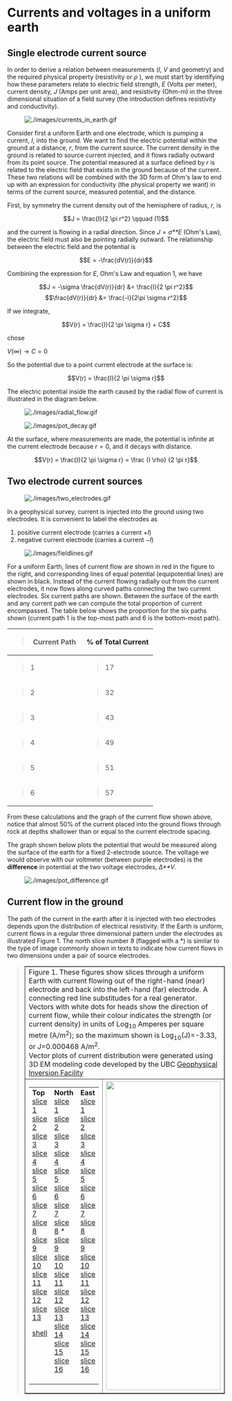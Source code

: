 # Currents and voltages in a uniform earth

## Single electrode current source

In order to derive a relation between measurements (*I*, *V* and
geometry) and the required physical property (resistivity or *ρ* ), we
must start by identifying how these parameters relate to electric field
strength, *E* (Volts per meter), current density, *J* (Amps per unit
area), and resistivity (Ohm-m) in the three dimensional situation of a
field survey (the introduction defines resistivity and conductivity).

<figure class="align-right">
<img src="./images/currents_in_earth.gif"
alt="./images/currents_in_earth.gif" />
</figure>

Consider first a uniform Earth and one electrode, which is pumping a
current, *I*, into the ground. We want to find the electric potential
within the ground at a distance, *r*, from the current source. The
current density in the ground is related to source current injected, and
it flows radially outward from its point source. The potential measured
at a surface defined by *r* is related to the electric field that exists
in the ground because of the current. These two relations will be
combined with the 3D form of Ohm's law to end up with an expression for
conductivity (the physical property we want) in terms of the current
source, measured potential, and the distance.

First, by symmetry the current density out of the hemisphere of radius,
*r*, is

$$J = \frac{I}{2 \pi r^2}     \qquad (1)$$

and the current is flowing in a radial direction. Since *J* = *σ**E*
(Ohm's Law), the electric field must also be pointing radially outward.
The relationship between the electric field and the potential is

$$E = -\frac{dV(r)}{dr}$$

Combining the expression for *E*, Ohm's Law and equation 1, we have

$$J = -\sigma \frac{dV(r)}{dr} &= \frac{I}{2 \pi r^2}$$
$$\frac{dV(r)}{dr} &= \frac{-I}{2\pi \sigma r^2}$$

If we integrate,

$$V(r) = \frac{I}{2 \pi \sigma r} + C$$

chose

*V*(∞) → *C* = 0

So the potential due to a point current electrode at the surface is:

$$V(r) = \frac{I}{2 \pi \sigma r}$$

The electric potential inside the earth caused by the radial flow of
current is illustrated in the diagram below.

<figure class="align-center">
<img src="./images/radial_flow.gif" alt="./images/radial_flow.gif" />
</figure>

<figure class="align-right">
<img src="./images/pot_decay.gif" alt="./images/pot_decay.gif" />
</figure>

At the surface, where measurements are made, the potential is infinite
at the current electrode because *r* = 0, and it decays with distance.

$$V(r) = \frac{I}{2 \pi \sigma r} = \frac {I \rho} 
{2 \pi r}$$

## Two electrode current sources

<figure class="align-right">
<img src="./images/two_electrodes.gif"
alt="./images/two_electrodes.gif" />
</figure>

In a geophysical survey, current is injected into the ground using two
electrodes. It is convenient to label the electrodes as

1.  positive current electrode (carries a current +*I*)
2.  negative current electrode (carries a current −*I*)

<figure class="align-right">
<img src="./images/fieldlines.gif" alt="./images/fieldlines.gif" />
</figure>

For a uniform Earth, lines of current flow are shown in red in the
figure to the right, and corresponding lines of equal potential
(equipotential lines) are shown in black. Instead of the current flowing
radially out from the current electrodes, it now flows along curved
paths connecting the two current electrodes. Six current paths are
shown. Between the surface of the earth and any current path we can
compute the total proportion of current encompassed. The table below
shows the proportion for the six paths shown (current path 1 is the
top-most path and 6 is the bottom-most path).

<table style="width:67%;">
<colgroup>
<col style="width: 33%" />
<col style="width: 33%" />
</colgroup>
<thead>
<tr>
<th><blockquote>
<p><strong>Current Path</strong></p>
</blockquote></th>
<th><strong>% of Total Current</strong></th>
</tr>
</thead>
<tbody>
<tr>
<td><blockquote>
<p>1</p>
</blockquote></td>
<td><blockquote>
<p>17</p>
</blockquote></td>
</tr>
<tr>
<td><blockquote>
<p>2</p>
</blockquote></td>
<td><blockquote>
<p>32</p>
</blockquote></td>
</tr>
<tr>
<td><blockquote>
<p>3</p>
</blockquote></td>
<td><blockquote>
<p>43</p>
</blockquote></td>
</tr>
<tr>
<td><blockquote>
<p>4</p>
</blockquote></td>
<td><blockquote>
<p>49</p>
</blockquote></td>
</tr>
<tr>
<td><blockquote>
<p>5</p>
</blockquote></td>
<td><blockquote>
<p>51</p>
</blockquote></td>
</tr>
<tr>
<td><blockquote>
<p>6</p>
</blockquote></td>
<td><blockquote>
<p>57</p>
</blockquote></td>
</tr>
</tbody>
</table>

From these calculations and the graph of the current flow shown above,
notice that almost 50% of the current placed into the ground flows
through rock at depths shallower than or equal to the current electrode
spacing.

The graph shown below plots the potential that would be measured along
the surface of the earth for a fixed 2-electrode source. The voltage we
would observe with our voltmeter (between purple electrodes) is the
**difference** in potential at the two voltage electrodes, *Δ**V*.

<figure class="align-center">
<img src="./images/pot_difference.gif"
alt="./images/pot_difference.gif" />
</figure>

## Current flow in the ground

The path of the current in the earth after it is injected with two
electrodes depends upon the distribution of electrical resistivity. If
the Earth is uniform, current flows in a regular three dimensional
pattern under the electrodes as illustrated Figure 1. The north slice
number 8 (flagged with a \*) is similar to the type of image commonly
shown in texts to indicate how current flows in two dimensions under a
pair of source electrodes.

> <script language="JavaScript" type="text/JavaScript">
>
> function MM_swapImgRestore() { //v3.0
>   var i,x,a=document.MM_sr; for(i=0;a&&i<a.length&&(x=a[i])&&x.oSrc;i++) x.src=x.oSrc;
> }
>
> function MM_findObj(n, d) { //v4.01
>   var p,i,x;  if(!d) d=document; if((p=n.indexOf("?"))>0&&parent.frames.length) {
>     d=parent.frames[n.substring(p+1)].document; n=n.substring(0,p);}
>   if(!(x=d[n])&&d.all) x=d.all[n]; for (i=0;!x&&i<d.forms.length;i++) x=d.forms[i][n];
>   for(i=0;!x&&d.layers&&i<d.layers.length;i++) x=MM_findObj(n,d.layers[i].document);
>   if(!x && d.getElementById) x=d.getElementById(n); return x;
> }
>
> function MM_swapImage() { //v3.0
>   var i,j=0,x,a=MM_swapImage.arguments; document.MM_sr=new Array; for(i=0;i<(a.length-2);i+=3)
>    if ((x=MM_findObj(a[i]))!=null){document.MM_sr[j++]=x; if(!x.oSrc) x.oSrc=x.src; x.src=a[i+2];}
> }
>
> function MM_preloadImages() { //v3.0
>   var d=document; if(d.images){ if(!d.MM_p) d.MM_p=new Array();
>     var i,j=d.MM_p.length,a=MM_preloadImages.arguments; for(i=0; i<a.length; i++)
>     if (a[i].indexOf("#")!=0){ d.MM_p[j]=new Image; d.MM_p[j++].src=a[i];}}
> }
> MM_preloadImages('./../../_images/t1.gif','./../../_images/t2.gif','./../../_images/t3.gif','./../../_images/t4.gif','./../../_images/t5.gif','./../../_images/t6.gif','./../../_images/t7.gif','./../../_images/t8.gif','./../../_images/t9.gif','./../../_images/t10.gif','./../../_images/t11.gif','./../../_images/t12.gif','./../../_images/t13.gif','./../../_images/shell.gif','./../../_images/s1.gif','./../../_images/s2.gif','./../../_images/s3.gif','./../../_images/s4.gif','./../../_images/s5.gif','./../../_images/s6.gif','./../../_images/s7.gif','./../../_images/s8.gif','./../../_images/s9.gif','./../../_images/s10.gif','./../../_images/s11.gif','./../../_images/s12.gif','./../../_images/s13.gif','./../../_images/s14.gif','./../../_images/s15.gif','./../../_images/s16.gif','./../../_images/e1.gif','./../../_images/e2.gif','./../../_images/e3.gif','./../../_images/e4.gif','./../../_images/e5.gif','./../../_images/e6.gif','./../../_images/e7.gif','./../../_images/e8.gif','./../../_images/e9.gif','./../../_images/e10.gif','./../../_images/e11.gif','./../../_images/e12.gif','./../../_images/e13.gif','./../../_images/e14.gif','./../../_images/e15.gif','./../../_images/e16.gif');
>   </script>
>
>
>
>
>
>    <table border="1" cellpadding="1" cellspacing="0" width="100%"> 
>       <tbody> 
>             <tr> 
>             <td colspan="2" valign="top"> <div class="caption"> Figure 1. 
> 				  These figures show slices through a uniform Earth with current 
> 				  flowing out of the right-hand (near) electrode and back into 
> 				  the left-hand (far) electrode. A connecting red line 
> 				  substitudes for a real generator. Vectors with white dots for 
> 				  heads show the direction of current flow, while their colour 
> 				  indicates the strength (or current density) in units of Log<sub>10</sub> 
> 				  Amperes per square metre (A/m<sup>2</sup>); so the maximum 
> 				  shown is Log<sub>10</sub>(J)=-3.33, or J=0.000468 A/m<sup>2</sup>. 
>           <br>
>           Vector plots of current distribution were generated using 3D EM modeling code developed by the UBC <a href="http://www.eos.ubc.ca/research/ubcgif/" target="_blank" class="nounderline">Geophysical Inversion Facility</a>
>         </div></td> 
>             </tr> 
>             <tr> 
>               <td valign="top" style="width:30%;"> 
>               <table border="0" cellpadding="0" cellspacing="0" width="100%"> 
>                   <tbody> 
>                     <tr valign="top"> 
>                       <td><b>Top</b><br> 
>                         <a href="javascript:;" onmouseover="MM_swapImage('currents','','./../../_images/t1.gif',1)">
> 					  slice 1</a><br> 
>                         <a href="javascript:;" onmouseover="MM_swapImage('currents','','./../../_images/t2.gif',1)">
> 					  slice 2</a><br> 
>                         <a href="javascript:;" onmouseover="MM_swapImage('currents','','./../../_images/t3.gif',1)">
> 					  slice 3</a><br> 
>                         <a href="javascript:;" onmouseover="MM_swapImage('currents','','./../../_images/t4.gif',1)">
> 					  slice 4</a><br> 
>                         <a href="javascript:;" onmouseover="MM_swapImage('currents','','./../../_images/t5.gif',1)">
> 					  slice 5</a><br> 
>                         <a href="javascript:;" onmouseover="MM_swapImage('currents','','./../../_images/t6.gif',1)">
> 					  slice 6</a><br> 
>                         <a href="javascript:;" onmouseover="MM_swapImage('currents','','./../../_images/t7.gif',1)">
> 					  slice 7</a><br> 
>                         <a href="javascript:;" onmouseover="MM_swapImage('currents','','./../../_images/t8.gif',1)">
> 					  slice 8</a><br> 
>                         <a href="javascript:;" onmouseover="MM_swapImage('currents','','./../../_images/t9.gif',1)">
> 					  slice 9</a><br> 
>                         <a href="javascript:;" onmouseover="MM_swapImage('currents','','./../../_images/t10.gif',1)">
> 					  slice 10</a><br> 
>                         <a href="javascript:;" onmouseover="MM_swapImage('currents','','./../../_images/t11.gif',1)">
> 					  slice 11</a> <br> 
>                         <a href="javascript:;" onmouseover="MM_swapImage('currents','','./../../_images/t12.gif',1)">
> 					  slice 12</a><br> 
>                         <a href="javascript:;" onmouseover="MM_swapImage('currents','','./../../_images/t13.gif',1)">
> 					  slice 13</a> 
>                         <p><a href="javascript:;" onmouseover="MM_swapImage('currents','','./../../_images/shell.gif',1)">
> 						shell</a></p></td> 
>                       <td><b>North</b><br> 
>                         <a href="javascript:;" onmouseover="MM_swapImage('currents','','./../../_images/s1.gif',1)">
> 					  slice 1</a><br> 
>                         <a href="javascript:;" onmouseover="MM_swapImage('currents','','./../../_images/s2.gif',1)">
> 					  slice 2</a><br> 
>                         <a href="javascript:;" onmouseover="MM_swapImage('currents','','./../../_images/s3.gif',1)">
> 					  slice 3</a><br> 
>                         <a href="javascript:;" onmouseover="MM_swapImage('currents','','./../../_images/s4.gif',1)">
> 					  slice 4</a><br> 
>                         <a href="javascript:;" onmouseover="MM_swapImage('currents','','./../../_images/s5.gif',1)">
> 					  slice 5</a><br> 
>                         <a href="javascript:;" onmouseover="MM_swapImage('currents','','./../../_images/s6.gif',1)">
> 					  slice 6</a><br> 
>                         <a href="javascript:;" onmouseover="MM_swapImage('currents','','./../../_images/s7.gif',1)">
> 					  slice 7</a><br> 
>                         <a href="javascript:;" onmouseover="MM_swapImage('currents','','./../../_images/s8.gif',1)">
> 					  slice 8</a> *<br> 
>                         <a href="javascript:;" onmouseover="MM_swapImage('currents','','./../../_images/s9.gif',1)">
> 					  slice 9</a><br> 
>                         <a href="javascript:;" onmouseover="MM_swapImage('currents','','./../../_images/s10.gif',1)">
> 					  slice 10</a><br> 
>                         <a href="javascript:;" onmouseover="MM_swapImage('currents','','./../../_images/s11.gif',1)">
> 					  slice 11</a> <br> 
>                         <a href="javascript:;" onmouseover="MM_swapImage('currents','','./../../_images/s12.gif',1)">
> 					  slice 12</a><br> 
>                         <a href="javascript:;" onmouseover="MM_swapImage('currents','','./../../_images/s13.gif',1)">
> 					  slice 13</a><br> 
>                         <a href="javascript:;" onmouseover="MM_swapImage('currents','','./../../_images/s14.gif',1)">
> 					  slice 14</a><br> 
>                         <a href="javascript:;" onmouseover="MM_swapImage('currents','','./../../_images/s15.gif',1)">
> 					  slice 15</a><br> 
>                         <a href="javascript:;" onmouseover="MM_swapImage('currents','','./../../_images/s16.gif',1)">
> 					  slice 16</a> <br> 
>                         <br> </td> 
>                       <td><b>East</b><br> 
>                         <a href="javascript:;" onmouseover="MM_swapImage('currents','','./../../_images/e1.gif',1)">
> 					  slice 1</a><br> 
>                         <a href="javascript:;" onmouseover="MM_swapImage('currents','','./../../_images/e2.gif',1)">
> 					  slice 2</a><br> 
>                         <a href="javascript:;" onmouseover="MM_swapImage('currents','','./../../_images/e3.gif',1)">
> 					  slice 3</a><br> 
>                         <a href="javascript:;" onmouseover="MM_swapImage('currents','','./../../_images/e4.gif',1)">
> 					  slice 4</a><br> 
>                         <a href="javascript:;" onmouseover="MM_swapImage('currents','','./../../_images/e5.gif',1)">
> 					  slice 5</a><br> 
>                         <a href="javascript:;" onmouseover="MM_swapImage('currents','','./../../_images/e6.gif',1)">
> 					  slice 6</a><br> 
>                         <a href="javascript:;" onmouseover="MM_swapImage('currents','','./../../_images/e7.gif',1)">
> 					  slice 7</a><br> 
>                         <a href="javascript:;" onmouseover="MM_swapImage('currents','','./../../_images/e8.gif',1)">
> 					  slice 8</a><br> 
>                         <a href="javascript:;" onmouseover="MM_swapImage('currents','','./../../_images/e9.gif',1)">
> 					  slice 9</a><br> 
>                         <a href="javascript:;" onmouseover="MM_swapImage('currents','','./../../_images/e10.gif',1)">
> 					  slice 10</a><br> 
>                         <a href="javascript:;" onmouseover="MM_swapImage('currents','','./../../_images/e11.gif',1)">
> 					  slice 11</a> <br> 
>                         <a href="javascript:;" onmouseover="MM_swapImage('currents','','./../../_images/e12.gif',1)">
> 					  slice 12</a><br> 
>                         <a href="javascript:;" onmouseover="MM_swapImage('currents','','./../../_images/e13.gif',1)">
> 					  slice 13</a><br> 
>                         <a href="javascript:;" onmouseover="MM_swapImage('currents','','./../../_images/e14.gif',1)">
> 					  slice 14</a><br> 
>                         <a href="javascript:;" onmouseover="MM_swapImage('currents','','./../../_images/e15.gif',1)">
> 					  slice 15</a><br> 
>                         <a href="javascript:;" onmouseover="MM_swapImage('currents','','./../../_images/e16.gif',1)">
> 					  slice 16</a> <br> </td> 
>                     </tr> 
>                   </tbody> 
>                 </table>
>                 </td> 
>               <td style="width:70%;"> <div align="center"><img src="./../../_images/t1.gif" name="currents" height="714" width="100%"> <br> 
>                 </div></td> 
>             </tr> 
>           </tbody> 
>         </table> 
